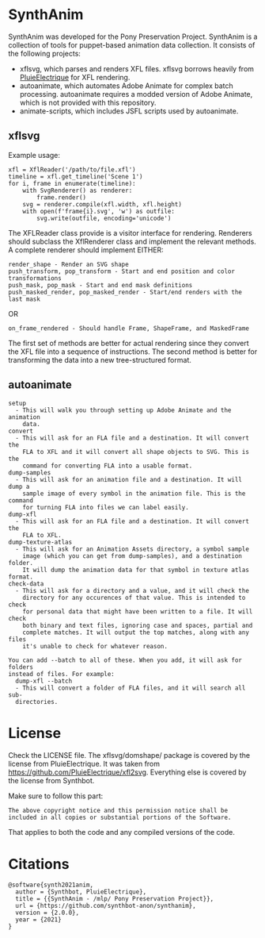 
# SynthAnim
SynthAnim was developed for the Pony Preservation Project. SynthAnim is a collection
of tools for puppet-based animation data collection. It consists of the following projects:
- xflsvg, which parses and renders XFL files. xflsvg borrows heavily from [PluieElectrique](https://github.com/PluieElectrique)
for XFL rendering.
- autoanimate, which automates Adobe Animate for complex batch processing. autoanimate requires a modded version of Adobe Animate, which is not provided with this repository.
- animate-scripts, which includes JSFL scripts used by autoanimate.

## xflsvg
Example usage:
    
    xfl = XflReader('/path/to/file.xfl')
    timeline = xfl.get_timeline('Scene 1')
    for i, frame in enumerate(timeline):
        with SvgRenderer() as renderer:
            frame.render()
        svg = renderer.compile(xfl.width, xfl.height)
        with open(f'frame{i}.svg', 'w') as outfile:
            svg.write(outfile, encoding='unicode')

The XFLReader class provide is a visitor interface for rendering. Renderers
should subclass the XflRenderer class and implement the relevant methods. A
complete renderer should implement EITHER:

    render_shape - Render an SVG shape
    push_transform, pop_transform - Start and end position and color transformations
    push_mask, pop_mask - Start and end mask definitions
    push_masked_render, pop_masked_render - Start/end renders with the last mask

OR

    on_frame_rendered - Should handle Frame, ShapeFrame, and MaskedFrame

The first set of methods are better for actual rendering since they convert the
XFL file into a sequence of instructions. The second method is better for
transforming the data into a new tree-structured format.

## autoanimate
~~~
setup
  - This will walk you through setting up Adobe Animate and the animation
    data.
convert
  - This will ask for an FLA file and a destination. It will convert the
    FLA to XFL and it will convert all shape objects to SVG. This is the
    command for converting FLA into a usable format.
dump-samples
  - This will ask for an animation file and a destination. It will dump a
    sample image of every symbol in the animation file. This is the command
    for turning FLA into files we can label easily.
dump-xfl
  - This will ask for an FLA file and a destination. It will convert the
    FLA to XFL.
dump-texture-atlas
  - This will ask for an Animation Assets directory, a symbol sample
    image (which you can get from dump-samples), and a destination folder.
    It will dump the animation data for that symbol in texture atlas format.
check-data
  - This will ask for a directory and a value, and it will check the
    directory for any occurences of that value. This is intended to check
    for personal data that might have been written to a file. It will check
    both binary and text files, ignoring case and spaces, partial and
    complete matches. It will output the top matches, along with any files
    it's unable to check for whatever reason.

You can add --batch to all of these. When you add, it will ask for folders
instead of files. For example:
  dump-xfl --batch
  - This will convert a folder of FLA files, and it will search all sub-
  directories.
~~~

# License
Check the LICENSE file. The xflsvg/domshape/ package is covered by the license
from PluieElectrique. It was taken from https://github.com/PluieElectrique/xfl2svg. Everything else is covered by the license from Synthbot.

Make sure to follow this part:

    The above copyright notice and this permission notice shall be included in all copies or substantial portions of the Software.

That applies to both the code and any compiled versions of the code.

# Citations
~~~
@software{synth2021anim,
  author = {Synthbot, PluieElectrique},
  title = {{SynthAnim - /mlp/ Pony Preservation Project}},
  url = {https://github.com/synthbot-anon/synthanim},
  version = {2.0.0},
  year = {2021}
}
~~~